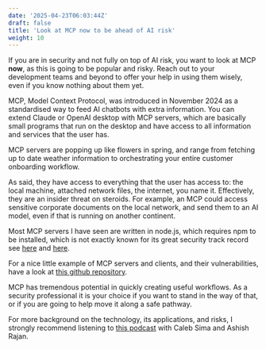 ```yaml
---
date: '2025-04-23T06:03:44Z'
draft: false
title: 'Look at MCP now to be ahead of AI risk'
weight: 10
---
```


If you are in security and not fully on top of AI risk, you want to look at MCP **now**, as this is going to be popular and risky.
Reach out to your development teams and beyond to offer your help in using them wisely, even if you know nothing about them yet.

MCP, Model Context Protocol, was introduced in November 2024 as a standardised way to feed AI chatbots with extra information.
You can extend Claude or OpenAI desktop with MCP servers, which are basically small programs that run on the desktop and have access to all information and services that the user has.

MCP servers are popping up like flowers in spring, and range from fetching up to date weather information to orchestrating your entire customer onboarding workflow.

As said, they have access to everything that the user has access to: the local machine, attached network files, the internet, you name it. Effectively, they are an insider threat on steroids. For example, an MCP could access sensitive corporate documents on the local network, and send them to an AI model, even if that is running on another continent.

Most MCP servers I have seen are written in node.js, which requires npm to be installed, which is not exactly known for its great security track record see [here](https://www.criticalstart.com/securing-the-ecosystem-navigating-the-risks-of-npm-packages-in-modern-software-development/) and [here](https://blog.checkpoint.com/securing-the-cloud/review-of-recent-npm-based-vulnerabilities/).

For a nice little example of MCP servers and clients, and their vulnerabilities, have a look at [this github repository](https://github.com/kenhuangus/mcp-vulnerable-server-demo).

MCP has tremendous potential in quickly creating useful workflows. As a security professional it is your choice if you want to stand in the way of that, or if you are going to help move it along a safe pathway.

For more background on the technology, its applications, and risks, I strongly recommend listening to [this podcast](https://podcasts.apple.com/nl/podcast/ai-cybersecurity-podcast/id1711183470?i=1000704052797) with Caleb Sima and Ashish Rajan.
